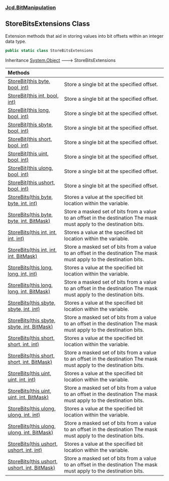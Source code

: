 ### [Jcd.BitManipulation](Jcd.BitManipulation.md 'Jcd.BitManipulation')

## StoreBitsExtensions Class

Extension methods that aid in storing values into bit offsets within an integer data type.

```csharp
public static class StoreBitsExtensions
```

Inheritance [System.Object](https://docs.microsoft.com/en-us/dotnet/api/System.Object 'System.Object') &#129106; StoreBitsExtensions

| Methods                                                                                                                                                                                                                                                            |                                                                                                                          |
|:-------------------------------------------------------------------------------------------------------------------------------------------------------------------------------------------------------------------------------------------------------------------|:-------------------------------------------------------------------------------------------------------------------------|
| [StoreBit(this byte, bool, int)](Jcd.BitManipulation.StoreBitsExtensions.StoreBit(thisbyte,bool,int).md 'Jcd.BitManipulation.StoreBitsExtensions.StoreBit(this byte, bool, int)')                                                                                  | Store a single bit at the specified offset.                                                                              |
| [StoreBit(this int, bool, int)](Jcd.BitManipulation.StoreBitsExtensions.StoreBit(thisint,bool,int).md 'Jcd.BitManipulation.StoreBitsExtensions.StoreBit(this int, bool, int)')                                                                                     | Store a single bit at the specified offset.                                                                              |
| [StoreBit(this long, bool, int)](Jcd.BitManipulation.StoreBitsExtensions.StoreBit(thislong,bool,int).md 'Jcd.BitManipulation.StoreBitsExtensions.StoreBit(this long, bool, int)')                                                                                  | Store a single bit at the specified offset.                                                                              |
| [StoreBit(this sbyte, bool, int)](Jcd.BitManipulation.StoreBitsExtensions.StoreBit(thissbyte,bool,int).md 'Jcd.BitManipulation.StoreBitsExtensions.StoreBit(this sbyte, bool, int)')                                                                               | Store a single bit at the specified offset.                                                                              |
| [StoreBit(this short, bool, int)](Jcd.BitManipulation.StoreBitsExtensions.StoreBit(thisshort,bool,int).md 'Jcd.BitManipulation.StoreBitsExtensions.StoreBit(this short, bool, int)')                                                                               | Store a single bit at the specified offset.                                                                              |
| [StoreBit(this uint, bool, int)](Jcd.BitManipulation.StoreBitsExtensions.StoreBit(thisuint,bool,int).md 'Jcd.BitManipulation.StoreBitsExtensions.StoreBit(this uint, bool, int)')                                                                                  | Store a single bit at the specified offset.                                                                              |
| [StoreBit(this ulong, bool, int)](Jcd.BitManipulation.StoreBitsExtensions.StoreBit(thisulong,bool,int).md 'Jcd.BitManipulation.StoreBitsExtensions.StoreBit(this ulong, bool, int)')                                                                               | Store a single bit at the specified offset.                                                                              |
| [StoreBit(this ushort, bool, int)](Jcd.BitManipulation.StoreBitsExtensions.StoreBit(thisushort,bool,int).md 'Jcd.BitManipulation.StoreBitsExtensions.StoreBit(this ushort, bool, int)')                                                                            | Store a single bit at the specified offset.                                                                              |
| [StoreBits(this byte, byte, int, int)](Jcd.BitManipulation.StoreBitsExtensions.StoreBits(thisbyte,byte,int,int).md 'Jcd.BitManipulation.StoreBitsExtensions.StoreBits(this byte, byte, int, int)')                                                                 | Stores a value at the specified bit location within the variable.                                                        |
| [StoreBits(this byte, byte, int, BitMask)](Jcd.BitManipulation.StoreBitsExtensions.StoreBits(thisbyte,byte,int,Jcd.BitManipulation.BitMask).md 'Jcd.BitManipulation.StoreBitsExtensions.StoreBits(this byte, byte, int, Jcd.BitManipulation.BitMask)')             | Store a masked set of bits from a value to an offset in the destination The mask must apply to the destination bits. |
| [StoreBits(this int, int, int, int)](Jcd.BitManipulation.StoreBitsExtensions.StoreBits(thisint,int,int,int).md 'Jcd.BitManipulation.StoreBitsExtensions.StoreBits(this int, int, int, int)')                                                                       | Stores a value at the specified bit location within the variable.                                                        |
| [StoreBits(this int, int, int, BitMask)](Jcd.BitManipulation.StoreBitsExtensions.StoreBits(thisint,int,int,Jcd.BitManipulation.BitMask).md 'Jcd.BitManipulation.StoreBitsExtensions.StoreBits(this int, int, int, Jcd.BitManipulation.BitMask)')                   | Store a masked set of bits from a value to an offset in the destination The mask must apply to the destination bits. |
| [StoreBits(this long, long, int, int)](Jcd.BitManipulation.StoreBitsExtensions.StoreBits(thislong,long,int,int).md 'Jcd.BitManipulation.StoreBitsExtensions.StoreBits(this long, long, int, int)')                                                                 | Stores a value at the specified bit location within the variable.                                                        |
| [StoreBits(this long, long, int, BitMask)](Jcd.BitManipulation.StoreBitsExtensions.StoreBits(thislong,long,int,Jcd.BitManipulation.BitMask).md 'Jcd.BitManipulation.StoreBitsExtensions.StoreBits(this long, long, int, Jcd.BitManipulation.BitMask)')             | Store a masked set of bits from a value to an offset in the destination The mask must apply to the destination bits. |
| [StoreBits(this sbyte, sbyte, int, int)](Jcd.BitManipulation.StoreBitsExtensions.StoreBits(thissbyte,sbyte,int,int).md 'Jcd.BitManipulation.StoreBitsExtensions.StoreBits(this sbyte, sbyte, int, int)')                                                           | Stores a value at the specified bit location within the variable.                                                        |
| [StoreBits(this sbyte, sbyte, int, BitMask)](Jcd.BitManipulation.StoreBitsExtensions.StoreBits(thissbyte,sbyte,int,Jcd.BitManipulation.BitMask).md 'Jcd.BitManipulation.StoreBitsExtensions.StoreBits(this sbyte, sbyte, int, Jcd.BitManipulation.BitMask)')       | Store a masked set of bits from a value to an offset in the destination The mask must apply to the destination bits. |
| [StoreBits(this short, short, int, int)](Jcd.BitManipulation.StoreBitsExtensions.StoreBits(thisshort,short,int,int).md 'Jcd.BitManipulation.StoreBitsExtensions.StoreBits(this short, short, int, int)')                                                           | Stores a value at the specified bit location within the variable.                                                        |
| [StoreBits(this short, short, int, BitMask)](Jcd.BitManipulation.StoreBitsExtensions.StoreBits(thisshort,short,int,Jcd.BitManipulation.BitMask).md 'Jcd.BitManipulation.StoreBitsExtensions.StoreBits(this short, short, int, Jcd.BitManipulation.BitMask)')       | Store a masked set of bits from a value to an offset in the destination The mask must apply to the destination bits. |
| [StoreBits(this uint, uint, int, int)](Jcd.BitManipulation.StoreBitsExtensions.StoreBits(thisuint,uint,int,int).md 'Jcd.BitManipulation.StoreBitsExtensions.StoreBits(this uint, uint, int, int)')                                                                 | Stores a value at the specified bit location within the variable.                                                        |
| [StoreBits(this uint, uint, int, BitMask)](Jcd.BitManipulation.StoreBitsExtensions.StoreBits(thisuint,uint,int,Jcd.BitManipulation.BitMask).md 'Jcd.BitManipulation.StoreBitsExtensions.StoreBits(this uint, uint, int, Jcd.BitManipulation.BitMask)')             | Store a masked set of bits from a value to an offset in the destination The mask must apply to the destination bits. |
| [StoreBits(this ulong, ulong, int, int)](Jcd.BitManipulation.StoreBitsExtensions.StoreBits(thisulong,ulong,int,int).md 'Jcd.BitManipulation.StoreBitsExtensions.StoreBits(this ulong, ulong, int, int)')                                                           | Stores a value at the specified bit location within the variable.                                                        |
| [StoreBits(this ulong, ulong, int, BitMask)](Jcd.BitManipulation.StoreBitsExtensions.StoreBits(thisulong,ulong,int,Jcd.BitManipulation.BitMask).md 'Jcd.BitManipulation.StoreBitsExtensions.StoreBits(this ulong, ulong, int, Jcd.BitManipulation.BitMask)')       | Store a masked set of bits from a value to an offset in the destination The mask must apply to the destination bits. |
| [StoreBits(this ushort, ushort, int, int)](Jcd.BitManipulation.StoreBitsExtensions.StoreBits(thisushort,ushort,int,int).md 'Jcd.BitManipulation.StoreBitsExtensions.StoreBits(this ushort, ushort, int, int)')                                                     | Stores a value at the specified bit location within the variable.                                                        |
| [StoreBits(this ushort, ushort, int, BitMask)](Jcd.BitManipulation.StoreBitsExtensions.StoreBits(thisushort,ushort,int,Jcd.BitManipulation.BitMask).md 'Jcd.BitManipulation.StoreBitsExtensions.StoreBits(this ushort, ushort, int, Jcd.BitManipulation.BitMask)') | Store a masked set of bits from a value to an offset in the destination The mask must apply to the destination bits. |
